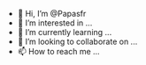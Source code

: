 - 👋 Hi, I’m @Papasfr
- 👀 I’m interested in ...
- 🌱 I’m currently learning ...
- 💞️ I’m looking to collaborate on ...
- 📫 How to reach me ...

<!---
Papasfr/Papasfr is a ✨ special ✨ repository because its `README.md` (this file) appears on your GitHub profile.
You can click the Preview link to take a look at your changes
El juego de una pelota que la puedes mover para llevarla a una sala donde debe subir en mesas comida 
 Y cada vez el nivel sea más difícil 
